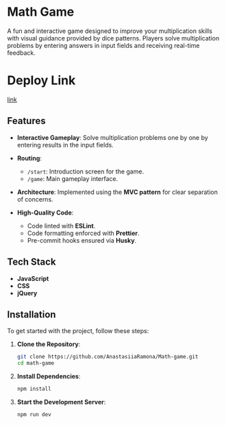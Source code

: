 # Math Game

A fun and interactive game designed to improve your multiplication skills with visual guidance provided by dice patterns. Players solve multiplication problems by entering answers in input fields and receiving real-time feedback.

# Deploy Link

[link](ya.ru)

## Features

- **Interactive Gameplay**: Solve multiplication problems one by one by entering results in the input fields.

- **Routing**:
  - `/start`: Introduction screen for the game.
  - `/game`: Main gameplay interface.

- **Architecture**: Implemented using the **MVC pattern** for clear separation of concerns.

- **High-Quality Code**:
  - Code linted with **ESLint**.
  - Code formatting enforced with **Prettier**.
  - Pre-commit hooks ensured via **Husky**.

## Tech Stack

- **JavaScript**
- **CSS**
- **jQuery**

## Installation

To get started with the project, follow these steps:

1. **Clone the Repository**:

   ```bash
   git clone https://github.com/AnastasiiaRamona/Math-game.git
   cd math-game

2. **Install Dependencies**:

   ```bash 
   npm install

3. **Start the Development Server**:

   ```bash
   npm run dev